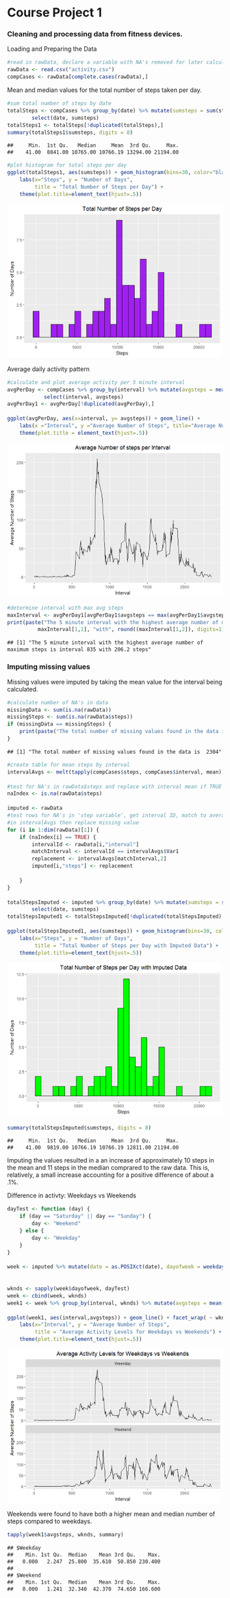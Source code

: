 Course Project 1
================

### Cleaning and processing data from fitness devices.

Loading and Preparing the Data

``` r
#read in rawData, declare a variable with NA's removed for later calculations
rawData <- read.csv("activity.csv")
compCases <- rawData[complete.cases(rawData),]
```

Mean and median values for the total number of steps taken per day.

``` r
#sum total number of steps by date
totalSteps <- compCases %>% group_by(date) %>% mutate(sumsteps = sum(steps)) %>% 
        select(date, sumsteps)
totalSteps1 <- totalSteps[!duplicated(totalSteps),]
summary(totalSteps1$sumsteps, digits = 8)
```

    ##     Min.  1st Qu.   Median     Mean  3rd Qu.     Max. 
    ##    41.00  8841.00 10765.00 10766.19 13294.00 21194.00

``` r
#plot histogram for total steps per day
ggplot(totalSteps1, aes(sumsteps)) + geom_histogram(bins=30, color="black", fill="purple") +
    labs(x="Steps", y = "Number of Days", 
         title = "Total Number of Steps per Day") +
    theme(plot.title=element_text(hjust=.5)) 
```

![](PA1_template_files/figure-markdown_github/unnamed-chunk-3-1.png)

Average daily activity pattern

``` r
#calculate and plot average activity per 5 minute interval
avgPerDay <- compCases %>% group_by(interval) %>% mutate(avgsteps = mean(steps)) %>%
            select(interval, avgsteps)
avgPerDay1 <- avgPerDay[!duplicated(avgPerDay),]

ggplot(avgPerDay, aes(x=interval, y= avgsteps)) + geom_line() +
    labs(x ="Interval", y ="Average Number of Steps", title="Average Number of steps per Interval") +
    theme(plot.title = element_text(hjust=.5))
```

![](PA1_template_files/figure-markdown_github/unnamed-chunk-4-1.png)

``` r
#determine interval with max avg steps
maxInterval <- avgPerDay1[avgPerDay1$avgsteps == max(avgPerDay1$avgsteps),]
print(paste("The 5 minute interval with the highest average number of maximum steps is interval",
          maxInterval[1,1], "with", round((maxInterval[1,2]), digits=1), "steps"))
```

    ## [1] "The 5 minute interval with the highest average number of maximum steps is interval 835 with 206.2 steps"

### Imputing missing values

Missing values were imputed by taking the mean value for the interval being calculated.

``` r
#calculate number of NA's in data
missingData <- sum(is.na(rawData))
missingSteps <- sum(is.na(rawData$steps))
if (missingData == missingSteps) {
    print(paste("The total number of missing values found in the data is ", missingSteps))
}
```

    ## [1] "The total number of missing values found in the data is  2304"

``` r
#create table for mean steps by interval
intervalAvgs <- melt(tapply(compCases$steps, compCases$interval, mean))

#test for NA's in rawData$steps and replace with interval mean if TRUE
naIndex <- is.na(rawData$steps)

imputed <- rawData
#test rows for NA's in 'step variable', get interval ID, match to average value for that ID
#in intervalAvgs then replace missing value
for (i in 1:dim(rawData)[1]) {
    if (naIndex[i] == TRUE) {
        intervalId <- rawData[i,"interval"]                 
        matchInterval <- intervalId == intervalAvgs$Var1    
        replacement <- intervalAvgs[matchInterval,2]       
        imputed[i,"steps"] <- replacement                   
                                                                
    }
}

totalStepsImputed <- imputed %>% group_by(date) %>% mutate(sumsteps = sum(steps)) %>%
        select(date, sumsteps)
totalStepsImputed1 <- totalStepsImputed[!duplicated(totalStepsImputed),]

ggplot(totalStepsImputed1, aes(sumsteps)) + geom_histogram(bins=30, color="black", fill="green") +
    labs(x="Steps", y = "Number of Days", 
         title = "Total Number of Steps per Day with Imputed Data") +
    theme(plot.title=element_text(hjust=.5)) 
```

![](PA1_template_files/figure-markdown_github/unnamed-chunk-5-1.png)

``` r
summary(totalStepsImputed$sumsteps, digits = 8)
```

    ##     Min.  1st Qu.   Median     Mean  3rd Qu.     Max. 
    ##    41.00  9819.00 10766.19 10766.19 12811.00 21194.00

Imputing the values resulted in a an increase of approximately 10 steps in the mean and 11 steps in the median comprared to the raw data. This is, relatively, a small increase accounting for a positive difference of about a .1%.

Difference in activty: Weekdays vs Weekends

``` r
dayTest <- function (day) {
    if (day == "Saturday" || day == "Sunday") {
        day <- "Weekend"
    } else {
        day <- "Weekday"
    }
}

week <- imputed %>% mutate(date = as.POSIXct(date), dayofweek = weekdays(date))


wknds <- sapply(week$dayofweek, dayTest)
week <- cbind(week, wknds)
week1 <- week %>% group_by(interval, wknds) %>% mutate(avgsteps = mean(steps))

ggplot(week1, aes(interval,avgsteps)) + geom_line() + facet_wrap( ~ wknds, ncol = 1 ) +
    labs(x="Interval", y = "Average Number of Steps", 
         title = "Average Activity Levels for Weekdays vs Weekends") +
    theme(plot.title=element_text(hjust=.5)) 
```

![](PA1_template_files/figure-markdown_github/unnamed-chunk-6-1.png)

Weekends were found to have both a higher mean and median number of steps compared to weekdays.

``` r
tapply(week1$avgsteps, wknds, summary)
```

    ## $Weekday
    ##    Min. 1st Qu.  Median    Mean 3rd Qu.    Max. 
    ##   0.000   2.247  25.800  35.610  50.850 230.400 
    ## 
    ## $Weekend
    ##    Min. 1st Qu.  Median    Mean 3rd Qu.    Max. 
    ##   0.000   1.241  32.340  42.370  74.650 166.600
